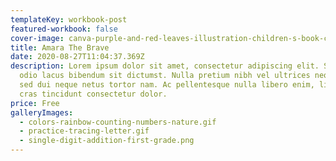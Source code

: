 ```yaml
---
templateKey: workbook-post
featured-workbook: false
cover-image: canva-purple-and-red-leaves-illustration-children-s-book-cover-pxruh42amrk.jpg
title: Amara The Brave
date: 2020-08-27T11:04:37.369Z
description: Lorem ipsum dolor sit amet, consectetur adipiscing elit. Suscipit
  odio lacus bibendum sit dictumst. Nulla pretium nibh vel ultrices neque. Amet
  sed dui neque netus tortor nam. Ac pellentesque nulla libero enim, libero,
  cras tincidunt consectetur dolor.
price: Free
galleryImages:
  - colors-rainbow-counting-numbers-nature.gif
  - practice-tracing-letter.gif
  - single-digit-addition-first-grade.png
---
```

